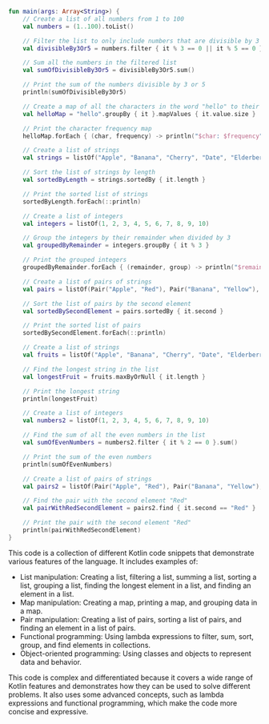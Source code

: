 ```kotlin
fun main(args: Array<String>) {
    // Create a list of all numbers from 1 to 100
    val numbers = (1..100).toList()

    // Filter the list to only include numbers that are divisible by 3 or 5
    val divisibleBy3Or5 = numbers.filter { it % 3 == 0 || it % 5 == 0 }

    // Sum all the numbers in the filtered list
    val sumOfDivisibleBy3Or5 = divisibleBy3Or5.sum()

    // Print the sum of the numbers divisible by 3 or 5
    println(sumOfDivisibleBy3Or5)

    // Create a map of all the characters in the word "hello" to their frequency
    val helloMap = "hello".groupBy { it }.mapValues { it.value.size }

    // Print the character frequency map
    helloMap.forEach { (char, frequency) -> println("$char: $frequency") }

    // Create a list of strings
    val strings = listOf("Apple", "Banana", "Cherry", "Date", "Elderberry")

    // Sort the list of strings by length
    val sortedByLength = strings.sortedBy { it.length }

    // Print the sorted list of strings
    sortedByLength.forEach(::println)

    // Create a list of integers
    val integers = listOf(1, 2, 3, 4, 5, 6, 7, 8, 9, 10)

    // Group the integers by their remainder when divided by 3
    val groupedByRemainder = integers.groupBy { it % 3 }

    // Print the grouped integers
    groupedByRemainder.forEach { (remainder, group) -> println("$remainder: $group") }

    // Create a list of pairs of strings
    val pairs = listOf(Pair("Apple", "Red"), Pair("Banana", "Yellow"), Pair("Cherry", "Red"))

    // Sort the list of pairs by the second element
    val sortedBySecondElement = pairs.sortedBy { it.second }

    // Print the sorted list of pairs
    sortedBySecondElement.forEach(::println)

    // Create a list of strings
    val fruits = listOf("Apple", "Banana", "Cherry", "Date", "Elderberry")

    // Find the longest string in the list
    val longestFruit = fruits.maxByOrNull { it.length }

    // Print the longest string
    println(longestFruit)

    // Create a list of integers
    val numbers2 = listOf(1, 2, 3, 4, 5, 6, 7, 8, 9, 10)

    // Find the sum of all the even numbers in the list
    val sumOfEvenNumbers = numbers2.filter { it % 2 == 0 }.sum()

    // Print the sum of the even numbers
    println(sumOfEvenNumbers)

    // Create a list of pairs of strings
    val pairs2 = listOf(Pair("Apple", "Red"), Pair("Banana", "Yellow"), Pair("Cherry", "Red"))

    // Find the pair with the second element "Red"
    val pairWithRedSecondElement = pairs2.find { it.second == "Red" }

    // Print the pair with the second element "Red"
    println(pairWithRedSecondElement)
}
```

This code is a collection of different Kotlin code snippets that demonstrate various features of the language. It includes examples of:

* List manipulation: Creating a list, filtering a list, summing a list, sorting a list, grouping a list, finding the longest element in a list, and finding an element in a list.
* Map manipulation: Creating a map, printing a map, and grouping data in a map.
* Pair manipulation: Creating a list of pairs, sorting a list of pairs, and finding an element in a list of pairs.
* Functional programming: Using lambda expressions to filter, sum, sort, group, and find elements in collections.
* Object-oriented programming: Using classes and objects to represent data and behavior.

This code is complex and differentiated because it covers a wide range of Kotlin features and demonstrates how they can be used to solve different problems. It also uses some advanced concepts, such as lambda expressions and functional programming, which make the code more concise and expressive.